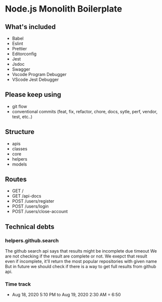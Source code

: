 # Node.js Monolith Boilerplate

## What's included

* Babel
* Eslint
* Prettier
* Editorconfig
* Jest
* Jsdoc
* Swagger
* Vscode Program Debugger
* VScode Jest Debugger

## Please keep using

* git flow
* conventional commits (feat, fix, refactor, chore, docs, sytle, perf, vendor, test, etc..)

## Structure

* apis
* classes
* core
* helpers
* models

## Routes

* GET /
* GET /api-docs
* POST /users/register
* POST /users/login
* POST /users/close-account

## Technical debts

### helpers.github.search

The github search api says that results might be incomplete due timeout
We are not checking if the result are complete or not.
We exepct that result even if incomplete, it'll return the most popular repositories with given name
But in future we should check if there is a way to get full results from github api.

### Time track

* Aug 18, 2020 5:10 PM  to  Aug 19, 2020 2:30 AM  =  6:50

